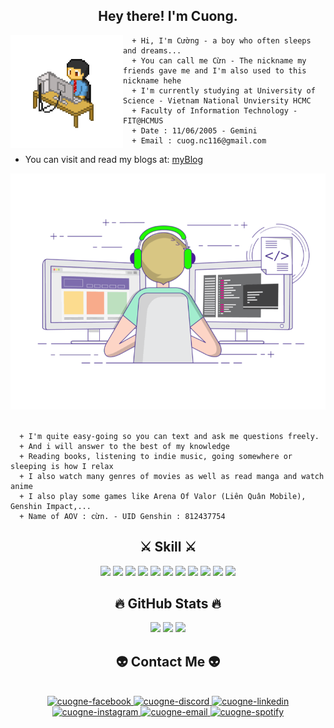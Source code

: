 <div align="center">
  <h2> Hey there! I'm Cuong.</h2>
</div>

<img align="left" width="180" height="180" src="https://github.com/cuogne/cuogne/blob/main/img/pixel-art-12601_256.gif">

```console
  + Hi, I'm Cường - a boy who often sleeps and dreams...
  + You can call me Cừn - The nickname my friends gave me and I'm also used to this nickname hehe 
  + I'm currently studying at University of Science - Vietnam National Unviersity HCMC
  + Faculty of Information Technology - FIT@HCMUS
  + Date : 11/06/2005 - Gemini
  + Email : cuog.nc116@gmail.com
```
  + You can visit and read my blogs at:
<a href="https://cuogne.github.io">myBlog</a>
</div>

<div align = "center">
  <img src="https://github.com/cuogne/cuogne/blob/main/img/gif3.gif" alt="snake">
</div>

<br>

```console
  + I'm quite easy-going so you can text and ask me questions freely.
  + And i will answer to the best of my knowledge
  + Reading books, listening to indie music, going somewhere or sleeping is how I relax
  + I also watch many genres of movies as well as read manga and watch anime
  + I also play some games like Arena Of Valor (Liên Quân Mobile), Genshin Impact,...
  + Name of AOV : cừn. - UID Genshin : 812437754
```

<div align = "center">
  <h2> ⚔️ Skill ⚔️</h2>
  
  [![](https://skillicons.dev/icons?i=cpp&theme=light)]()
  [![](https://skillicons.dev/icons?i=py&theme=light)]()
  [![](https://skillicons.dev/icons?i=github&theme=light)](https://github.com/cuogne)
  [![](https://skillicons.dev/icons?i=git&theme=light)]()
  [![](https://skillicons.dev/icons?i=visualstudio&theme=light)]()
  [![](https://skillicons.dev/icons?i=vscode&theme=light)]()
  [![](https://skillicons.dev/icons?i=matlab&theme=light)]()
  [![](https://skillicons.dev/icons?i=latex&theme=light)]()
  [![](https://skillicons.dev/icons?i=windows&theme=light)]()
  [![](https://skillicons.dev/icons?i=apple&theme=light)]()
  [![](https://skillicons.dev/icons?i=photoshop&theme=light)]()

  
</div>

<h2 align="center">🔥 GitHub Stats 🔥</h2>
<p align='center'>
   <a href="https://github-readme-stats.vercel.app/api?username=cuogne&show_icons=true&count_private=true">
       <img height=150 src="https://github-readme-stats.vercel.app/api?username=cuogne&show_icons=true&count_private=true"/></a>
   <a href="https://github.com/cuogne">
       <img height=150 src="https://github-readme-stats.vercel.app/api/top-langs/?username=cuogne&layout=compact"/></a>
  <a href="http://www.github.com/cuogne"><img src="https://github-readme-streak-stats.herokuapp.com/?user=cuogne&stroke=3382ed&background=ffffff&ring=ef4444&fire=ef4444&currStreakNum=3382ed&currStreakLabel=ef4444&sideNums=3382ed&sideLabels=3382ed&dates=3382ed&hide_border=true" /></a>
</p>

  <h2 align="center">👽 Contact Me 👽</h2>
  <br>
  <!-- https://icons8.com -->
  <div align="center">
    <a href="https://facebook.com/cuoq.nc" target="blank">
      <img src="https://img.icons8.com/bubbles/100/000000/facebook-new.png" alt="cuogne-facebook" />
    </a>
    <a href="https://discord.gg/haycRy5eqW" target="blank">
      <img src="https://img.icons8.com/?size=100&id=o8pzFDpLiRSw&format=png" alt="cuogne-discord" />
    </a>
    <a href="https://www.linkedin.com/in/cuogne/" target="blank">
      <img src="https://img.icons8.com/bubbles/100/000000/linkedin.png" alt="cuogne-linkedin" />
    </a>
    <a href="https://instagram.com/_cuogne" target="blank">
      <img src="https://img.icons8.com/bubbles/100/000000/instagram.png" alt="cuogne-instagram" />
    </a>
    <a href="mailto:cuog.nc116@gmail.com" target="top">
      <img src="https://img.icons8.com/bubbles/100/000000/apple-mail.png" alt="cuogne-email" />
    </a>
    <a href="https://open.spotify.com/user/31z4hwucc4g3x3klr2ezheobh2ee?si=bc10ef49609b4f38" target="blank">
        <img src="https://img.icons8.com/?size=100&id=116712&format=png" alt="cuogne-spotify" />
      </a>
  </div>
  
  <br>

